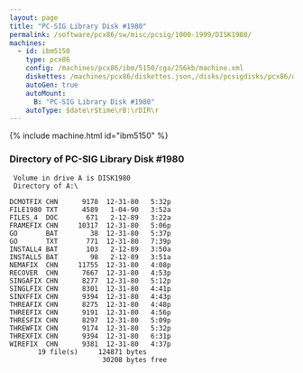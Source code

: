 ```yaml
---
layout: page
title: "PC-SIG Library Disk #1980"
permalink: /software/pcx86/sw/misc/pcsig/1000-1999/DISK1980/
machines:
  - id: ibm5150
    type: pcx86
    config: /machines/pcx86/ibm/5150/cga/256kb/machine.xml
    diskettes: /machines/pcx86/diskettes.json,/disks/pcsigdisks/pcx86/diskettes.json
    autoGen: true
    autoMount:
      B: "PC-SIG Library Disk #1980"
    autoType: $date\r$time\rB:\rDIR\r
---
```


{% include machine.html id="ibm5150" %}

### Directory of PC-SIG Library Disk #1980

     Volume in drive A is DISK1980
     Directory of A:\

    DCMOTFIX CHN      9178  12-31-80   5:32p
    FILE1980 TXT      4589   1-04-90   3:52a
    FILES_4  DOC       671   2-12-89   3:22a
    FRAMEFIX CHN     10317  12-31-80   5:06p
    GO       BAT        38  12-31-80   5:37p
    GO       TXT       771  12-31-80   7:39p
    INSTALL4 BAT       103   2-12-89   3:50a
    INSTALL5 BAT        98   2-12-89   3:51a
    NEMAFIX  CHN     11755  12-31-80   4:08p
    RECOVER  CHN      7667  12-31-80   4:53p
    SINGAFIX CHN      8277  12-31-80   5:12p
    SINGLFIX CHN      8301  12-31-80   4:41p
    SINXFFIX CHN      9394  12-31-80   4:43p
    THREAFIX CHN      8275  12-31-80   4:48p
    THREEFIX CHN      9191  12-31-80   4:56p
    THRESFIX CHN      8297  12-31-80   5:09p
    THREWFIX CHN      9174  12-31-80   5:32p
    THREXFIX CHN      9394  12-31-80   6:31p
    WIREFIX  CHN      9381  12-31-80   4:37p
           19 file(s)     124871 bytes
                           30208 bytes free
